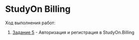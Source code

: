 # StudyOn Billing

Ход выполнения работ:

1. [Задание 5](/readme/lr5.md) - Авторизация и регистрация в StudyOn.Billing